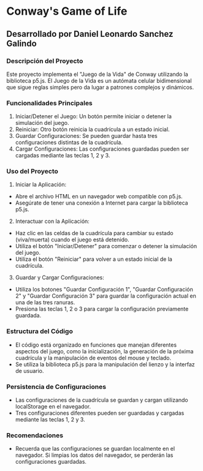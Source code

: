 # Conway's Game of Life

## Desarrollado por Daniel Leonardo Sanchez Galindo

### Descripción del Proyecto

Este proyecto implementa el "Juego de la Vida" de Conway utilizando la biblioteca p5.js. El Juego de la Vida es un autómata celular bidimensional que sigue reglas simples pero da lugar a patrones complejos y dinámicos.

### Funcionalidades Principales

1. Iniciar/Detener el Juego: Un botón permite iniciar o detener la simulación del juego.
2. Reiniciar: Otro botón reinicia la cuadrícula a un estado inicial.
3. Guardar Configuraciones: Se pueden guardar hasta tres configuraciones distintas de la cuadrícula.
4. Cargar Configuraciones: Las configuraciones guardadas pueden ser cargadas mediante las teclas 1, 2 y 3.
   
### Uso del Proyecto

1. Iniciar la Aplicación:

* Abre el archivo HTML en un navegador web compatible con p5.js.
* Asegúrate de tener una conexión a Internet para cargar la biblioteca p5.js.
  
2. Interactuar con la Aplicación:

* Haz clic en las celdas de la cuadrícula para cambiar su estado (viva/muerta) cuando el juego está detenido.
* Utiliza el botón "Iniciar/Detener" para comenzar o detener la simulación del juego.
* Utiliza el botón "Reiniciar" para volver a un estado inicial de la cuadrícula.
  
3. Guardar y Cargar Configuraciones:

* Utiliza los botones "Guardar Configuración 1", "Guardar Configuración 2" y "Guardar Configuración 3" para guardar la configuración actual en una de las tres ranuras.
* Presiona las teclas 1, 2 o 3 para cargar la configuración previamente guardada.

  
### Estructura del Código

* El código está organizado en funciones que manejan diferentes aspectos del juego, como la inicialización, la generación de la próxima cuadrícula y la manipulación de eventos del mouse y teclado.
* Se utiliza la biblioteca p5.js para la manipulación del lienzo y la interfaz de usuario.

  
### Persistencia de Configuraciones

* Las configuraciones de la cuadrícula se guardan y cargan utilizando localStorage en el navegador.
* Tres configuraciones diferentes pueden ser guardadas y cargadas mediante las teclas 1, 2 y 3.
  
### Recomendaciones
* Recuerda que las configuraciones se guardan localmente en el navegador. Si limpias los datos del navegador, se perderán las configuraciones guardadas.
